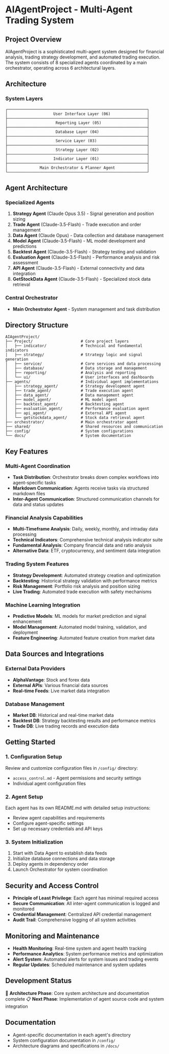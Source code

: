 # AIAgentProject - Multi-Agent Trading System

## Project Overview
AIAgentProject is a sophisticated multi-agent system designed for financial analysis, trading strategy development, and automated trading execution. The system consists of 8 specialized agents coordinated by a main orchestrator, operating across 6 architectural layers.

## Architecture

### System Layers
```
┌─────────────────────────────────────────────────────────────┐
│                    User Interface Layer (06)                │
├─────────────────────────────────────────────────────────────┤
│                     Reporting Layer (05)                    │
├─────────────────────────────────────────────────────────────┤
│                     Database Layer (04)                     │
├─────────────────────────────────────────────────────────────┤
│                     Service Layer (03)                      │
├─────────────────────────────────────────────────────────────┤
│                     Strategy Layer (02)                     │
├─────────────────────────────────────────────────────────────┤
│                    Indicator Layer (01)                     │
├─────────────────────────────────────────────────────────────┤
│              Main Orchestrator & Planner Agent              │
└─────────────────────────────────────────────────────────────┘
```

## Agent Architecture

### Specialized Agents
1. **Strategy Agent** (Claude Opus 3.5) - Signal generation and position sizing
2. **Trade Agent** (Claude-3.5-Flash) - Trade execution and order management  
3. **Data Agent** (Claude Opus) - Data collection and database management
4. **Model Agent** (Claude-3.5-Flash) - ML model development and predictions
5. **Backtest Agent** (Claude-3.5-Flash) - Strategy testing and validation
6. **Evaluation Agent** (Claude-3.5-Flash) - Performance analysis and risk assessment
7. **API Agent** (Claude-3.5-Flash) - External connectivity and data integration
8. **GetStockData Agent** (Claude-3.5-Flash) - Specialized stock data retrieval

### Central Orchestrator
- **Main Orchestrator Agent** - System management and task distribution

## Directory Structure
```
AIAgentProject/
├── Project/                     # Core project layers
│   ├── indicator/               # Technical and fundamental indicators
│   ├── strategy/                # Strategy logic and signal generation
│   ├── service/                 # Core services and data processing
│   ├── database/                # Data storage and management
│   ├── reporting/               # Analysis and reporting
│   └── ui/                      # User interfaces and dashboards
├── agents/                      # Individual agent implementations
│   ├── strategy_agent/          # Strategy development agent
│   ├── trade_agent/             # Trade execution agent
│   ├── data_agent/              # Data management agent
│   ├── model_agent/             # ML model agent
│   ├── backtest_agent/          # Backtesting agent
│   ├── evaluation_agent/        # Performance evaluation agent
│   ├── api_agent/               # External API agent
│   └── getstockdata_agent/      # Stock data retrieval agent
├── orchestrator/                # Main orchestrator agent
├── shared/                      # Shared resources and communication
├── config/                      # System configurations
└── docs/                        # System documentation
```

## Key Features

### Multi-Agent Coordination
- **Task Distribution**: Orchestrator breaks down complex workflows into agent-specific tasks
- **Markdown Communication**: Agents receive tasks via structured markdown files
- **Inter-Agent Communication**: Structured communication channels for data and status updates

### Financial Analysis Capabilities
- **Multi-Timeframe Analysis**: Daily, weekly, monthly, and intraday data processing
- **Technical Indicators**: Comprehensive technical analysis indicator suite
- **Fundamental Analysis**: Company financial data and ratio analysis
- **Alternative Data**: ETF, cryptocurrency, and sentiment data integration

### Trading System Features
- **Strategy Development**: Automated strategy creation and optimization
- **Backtesting**: Historical strategy validation with performance metrics
- **Risk Management**: Portfolio risk analysis and position sizing
- **Live Trading**: Automated trade execution with safety mechanisms

### Machine Learning Integration
- **Predictive Models**: ML models for market prediction and signal enhancement
- **Model Management**: Automated model training, validation, and deployment
- **Feature Engineering**: Automated feature creation from market data

## Data Sources and Integrations

### External Data Providers
- **AlphaVantage**: Stock and forex data
- **External APIs**: Various financial data sources
- **Real-time Feeds**: Live market data integration

### Database Management
- **Market DB**: Historical and real-time market data
- **Backtest DB**: Strategy backtesting results and performance metrics
- **Trade DB**: Live trading records and execution data

## Getting Started

### 1. Configuration Setup
Review and customize configuration files in `/config/` directory:
- `access_control.md` - Agent permissions and security settings
- Individual agent configuration files

### 2. Agent Setup
Each agent has its own README.md with detailed setup instructions:
- Review agent capabilities and requirements
- Configure agent-specific settings
- Set up necessary credentials and API keys

### 3. System Initialization
1. Start with Data Agent to establish data feeds
2. Initialize database connections and data storage
3. Deploy agents in dependency order
4. Launch Orchestrator for system coordination

## Security and Access Control
- **Principle of Least Privilege**: Each agent has minimal required access
- **Secure Communication**: All inter-agent communication is logged and monitored
- **Credential Management**: Centralized API credential management
- **Audit Trail**: Comprehensive logging of all system activities

## Monitoring and Maintenance
- **Health Monitoring**: Real-time system and agent health tracking
- **Performance Analytics**: System performance metrics and optimization
- **Alert System**: Automated alerts for system issues and trading events
- **Regular Updates**: Scheduled maintenance and system updates

## Development Status
🚧 **Architecture Phase**: Core system architecture and documentation complete
📋 **Next Phase**: Implementation of agent source code and system integration

## Documentation
- Agent-specific documentation in each agent's directory
- System configuration documentation in `/config/`
- Architecture diagrams and specifications in `/docs/`